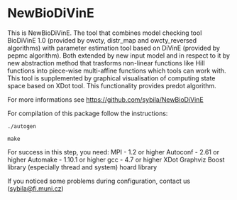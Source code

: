 NewBioDiVinE
=============

This is NewBioDiVinE. The tool that combines model checking tool BioDiVinE 1.0 (provided by owcty, distr_map and 
owcty_reversed algorithms) with parameter estimation tool based on DiVinE (provided by pepmc algorithm). 
Both extended by new input model and in respect to it by new abstraction method that trasforms non-linear functions 
like Hill functions into piece-wise multi-affine functions which tools can work with. This tool is supplemented by 
graphical visualisation of computing state space based on XDot tool. This functionality provides predot algorithm.

For more informations see https://github.com/sybila/NewBioDiVinE

For compilation of this package follow the instructions:

    ./autogen
    
    make
    
For success in this step, you need: 
    MPI - 1.2 or higher
    Autoconf - 2.61 or higher
    Automake - 1.10.1 or higher
    gcc - 4.7 or higher
    XDot
    Graphviz
    Boost library (especially thread and system)
    hoard library
    
If you noticed some problems during configuration, contact us
(sybila@fi.muni.cz)
    
